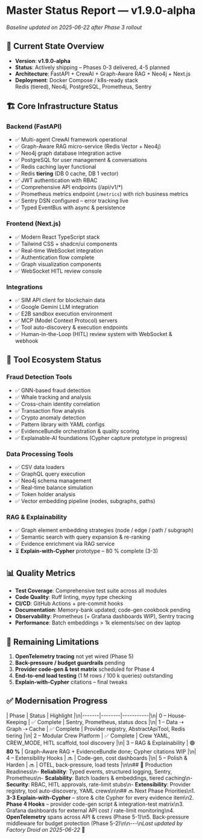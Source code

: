 # Master Status Report — **v1.9.0-alpha**
*Baseline updated on 2025-06-22 after Phase 3 rollout*

## 🎯 Current State Overview
- **Version**: **v1.9.0-alpha**
- **Status**: Actively shipping – Phases 0-3 delivered, 4-5 planned
- **Architecture**: FastAPI + CrewAI + Graph-Aware RAG + Neo4j + Next.js
- **Deployment**: Docker Compose / k8s-ready stack  
  Redis (tiered), Neo4j, PostgreSQL, Prometheus, Sentry

## 🏗️ Core Infrastructure Status
### Backend (FastAPI)
- ✅ Multi-agent CrewAI framework operational
- ✅ Graph-Aware RAG micro-service (Redis Vector + Neo4j)
- ✅ Neo4j graph database integration active
- ✅ PostgreSQL for user management & conversations
- ✅ Redis caching layer functional
- ✅ Redis **tiering** (DB 0 cache, DB 1 vector)
- ✅ JWT authentication with RBAC
- ✅ Comprehensive API endpoints (/api/v1/*)
- ✅ Prometheus metrics endpoint (`/metrics`) with rich business metrics
- ✅ Sentry DSN configured – error tracking live
- ✅ Typed EventBus with async & persistence

### Frontend (Next.js)
- ✅ Modern React TypeScript stack
- ✅ Tailwind CSS + shadcn/ui components
- ✅ Real-time WebSocket integration
- ✅ Authentication flow complete
- ✅ Graph visualization components
- ✅ WebSocket HITL review console

### Integrations
- ✅ SIM API client for blockchain data
- ✅ Google Gemini LLM integration
- ✅ E2B sandbox execution environment
- ✅ MCP (Model Context Protocol) servers
- ✅ Tool auto-discovery & execution endpoints
- ✅ Human-in-the-Loop (HITL) review system with WebSocket & webhook

## 🔧 Tool Ecosystem Status
### Fraud Detection Tools
- ✅ GNN-based fraud detection
- ✅ Whale tracking and analysis
- ✅ Cross-chain identity correlation
- ✅ Transaction flow analysis
- ✅ Crypto anomaly detection
- ✅ Pattern library with YAML configs
- ✅ EvidenceBundle orchestration & quality scoring
- ✅ Explainable-AI foundations (Cypher capture prototype in progress)

### Data Processing Tools
- ✅ CSV data loaders
- ✅ GraphQL query execution
- ✅ Neo4j schema management
- ✅ Real-time balance simulation
- ✅ Token holder analysis
- ✅ Vector embedding pipeline (nodes, subgraphs, paths)

### RAG & Explainability
- ✅ Graph element embedding strategies (node / edge / path / subgraph)  
- ✅ Semantic search with query expansion & re-ranking  
- ✅ Evidence enrichment via RAG service  
- ⏳ **Explain-with-Cypher** prototype – 80 % complete (3-3)

## 📊 Quality Metrics
- **Test Coverage**: Comprehensive test suite across all modules
- **Code Quality**: Ruff linting, mypy type checking
- **CI/CD**: GitHub Actions + pre-commit hooks
- **Documentation**: Memory-bank updated; code-gen cookbook pending
- **Observability**: Prometheus (+ Grafana dashboards WIP), Sentry tracing
- **Performance**: Batch embeddings > 1k elements/sec on dev laptop

## 🚧 Remaining Limitations
1. **OpenTelemetry tracing** not yet wired (Phase 5)  
2. **Back-pressure / budget guardrails** pending  
3. **Provider code-gen & test matrix** scheduled for Phase 4  
4. **End-to-end load testing** (1 M rows / 100 k queries) outstanding  
5. **Explain-with-Cypher** citations – final tweaks

## ✅ Modernisation Progress
| Phase | Status | Highlight |\n|-------|--------|-----------|\n| 0 – House-Keeping | ✅ Complete | Sentry, Prometheus, status docs |\n| 1 – Data ⇢ Graph ⇢ Cache | ✅ Complete | Provider registry, AbstractApiTool, Redis tiering |\n| 2 – Modular Crew Platform | ✅ Complete | Crew YAML, CREW_MODE, HITL scaffold, tool discovery |\n| 3 – RAG & Explainability | 🟢 **80 %** | Graph-Aware RAG + EvidenceBundle done; Cypher citations WIP |\n| 4 – Extensibility Hooks | 🔜 | Code-gen, cost dashboards |\n| 5 – Polish & Harden | 🔜 | OTEL, back-pressure, load tests |\n\n## 🚀 Production Readiness\n- **Reliability**: Typed events, structured logging, Sentry, Prometheus\n- **Scalability**: Batch loaders & embeddings, tiered caching\n- **Security**: RBAC, HITL approvals, rate-limit stubs\n- **Extensibility**: Provider registry, tool auto-discovery, YAML crews\n\n## 🔜 Next Phase Priorities\n1. **3-3 Explain-with-Cypher** – store & cite Cypher for every evidence item\n2. **Phase 4 Hooks** – provider code-gen script & integration-test matrix\n3. Grafana dashboards for external API cost / rate-limit monitoring\n4. **OpenTelemetry** spans across API & crews (Phase 5-1)\n5. Back-pressure middleware for budget protection (Phase 5-2)\n\n---\n*Last updated by Factory Droid on 2025-06-22* 🚀
